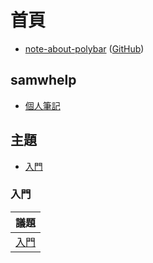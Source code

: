 
# 首頁

* [note-about-polybar](https://samwhelp.github.io/note-about-polybar/) ([GitHub](https://github.com/samwhelp/note-about-polybar))


## samwhelp

* [個人筆記](https://samwhelp.github.io/book/)


## 主題

* [入門](#入門)


### 入門

| 議題 |
| --- |
| [入門](https://samwhelp.github.io/note-about-polybar/read/start.html) |
